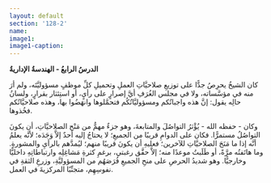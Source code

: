```yaml
---
layout: default
section: '128-2'
name:
image1: 
image1-caption: 
---
```


**الدرسُ الرابعُ - الهندسةُ الإداريةُ**

كان الشيخُ يحرِصُ جدًّا على توزيعِ صلاحيَّاتِ العملِ وتحميلِ كلِّ موظفٍ مسؤوليَّتَه، ولم أرَ منه في مؤسَّساته، ولا في مجلس الغُرَفِ أيَّ إصرارٍ على رأيٍ، أو استِئثار بقرارٍ، ولسانُ حالِه يقول: إنَّ هذه واجباتُكم ومسؤوليَّاتُكُم فتحمَّلوها وانهَضُوا بها، وهذه صلاحيَّاتُكم فخُذوها.

وكان - حفظه الله - يُؤْثرُ التواصُلَ والمتابعةَ، وهو جزءٌ مهمٌّ من مَنْح الصلاحيَّاتِ، أن يكونَ التواصُلُ مستمرًّا. فكان على الدوامِ قريبًا من الجميعِ؛ لا يحتاجُ إليه أحدٌ إلاَّ وَجَدَه؛ لأنَّه يعلمُ أنَّه إذا ما مَنَحَ الصلاحيَّاتِ للآخرين؛ فعليهِ أن يكونَ قريبًا منهم؛ ليُمدَّهم بالرأيِ والمشورةِ. وما هاتَفتُه مرَّةً، أو طَلَبتُ موعدًا منه؛ إلاَّ حقَّق رغبتي، برغمِ كثرةِ مَشاغِلِه وارتباطاتِهِ داخليًّا وخارجيًّا. وهو شديدُ الحرصِ على منحِ الجميعِ فُرَصَهُم من المسؤوليَّةِ، وزرعِ الثقةِ في نفوسِهِم، متجنِّبًا المركزيةَ في العمل.
